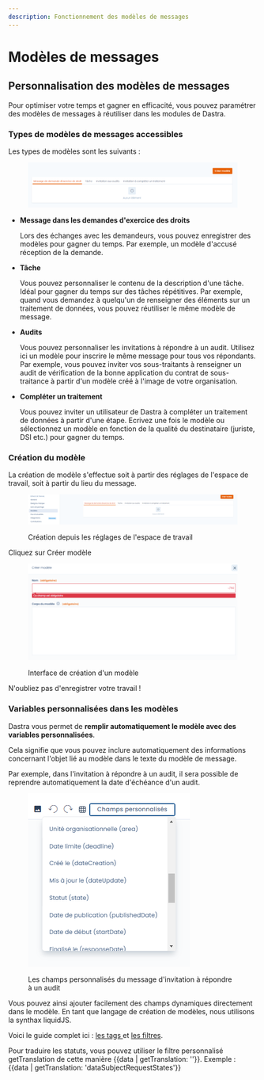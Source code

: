 ```yaml
---
description: Fonctionnement des modèles de messages
---
```


# Modèles de messages

## Personnalisation des modèles de messages



Pour optimiser votre temps et gagner en efficacité, vous pouvez paramétrer des modèles de messages à réutiliser dans les modules de Dastra.



### Types de modèles de messages accessibles&#x20;

Les types de modèles sont les suivants :

<figure><img src="../../.gitbook/assets/image (3).png" alt=""><figcaption></figcaption></figure>

*   **Message dans les demandes d'exercice des droits**

    Lors des échanges avec les demandeurs, vous pouvez enregistrer des modèles pour gagner du temps. Par exemple, un modèle d'accusé réception de la demande.
*   **Tâche**

    Vous pouvez personnaliser le contenu de la description d'une tâche. Idéal pour gagner du temps sur des tâches répétitives. Par exemple, quand vous demandez à quelqu'un de renseigner des éléments sur un traitement de données, vous pouvez réutiliser le même modèle de message.&#x20;
*   **Audits**

    Vous pouvez personnaliser les invitations à répondre à un audit. Utilisez ici un modèle pour inscrire le même message pour tous vos répondants. Par exemple, vous pouvez inviter vos sous-traitants à renseigner un audit de vérification de la bonne application du contrat de sous-traitance à partir d'un modèle créé à l'image de votre organisation.
*   **Compléter un traitement**

    Vous pouvez inviter un utilisateur de Dastra à compléter un traitement de données à partir d'une étape. Ecrivez une fois le modèle ou sélectionnez un modèle en fonction de la qualité du destinataire (juriste, DSI etc.) pour gagner du temps.&#x20;

### Création du modèle

La création de modèle s'effectue soit à partir des réglages de l'espace de travail, soit à partir du lieu du message.&#x20;

<figure><img src="../../.gitbook/assets/image.png" alt=""><figcaption><p>Création depuis les réglages de l'espace de travail</p></figcaption></figure>

Cliquez sur Créer modèle

<figure><img src="../../.gitbook/assets/image (4).png" alt=""><figcaption><p>Interface de création d'un modèle</p></figcaption></figure>

N'oubliez pas d'enregistrer votre travail !

### Variables personnalisées dans les modèles

Dastra vous permet de **remplir automatiquement le modèle avec des variables personnalisées**.&#x20;

Cela signifie que vous pouvez inclure automatiquement des informations concernant l'objet lié au modèle dans le texte du modèle de message.&#x20;

Par exemple, dans l'invitation à répondre à un audit, il sera possible de reprendre automatiquement la date d'échéance d'un audit.&#x20;

<figure><img src="../../.gitbook/assets/image (2).png" alt=""><figcaption><p>Les champs personnalisés du message d'invitation à répondre à un audit</p></figcaption></figure>



Vous pouvez ainsi ajouter facilement des champs dynamiques directement dans le modèle. En tant que langage de création de modèles, nous utilisons la synthax liquidJS.&#x20;

Voici le guide complet ici : [les tags ](https://liquidjs.com/tags/overview.html)et [les filtres](https://liquidjs.com/filters/overview.html).&#x20;

Pour traduire les statuts, vous pouvez utiliser le filtre personnalisé getTranslation de cette manière \{{data | getTranslation: ''\}}. Exemple : \{{data | getTranslation: 'dataSubjectRequestStates'\}}

